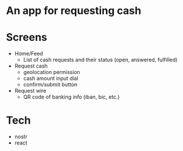# An app for requesting cash

# Screens

- Home/Feed
  - List of cash requests and their status (open, answered, fulfilled)
- Request cash
  - geolocation permission
  - cash amount input dial
  - confirm/submit button
- Request wire
  - QR code of banking info (iban, bic, etc.)

# Tech

- nostr
- react
